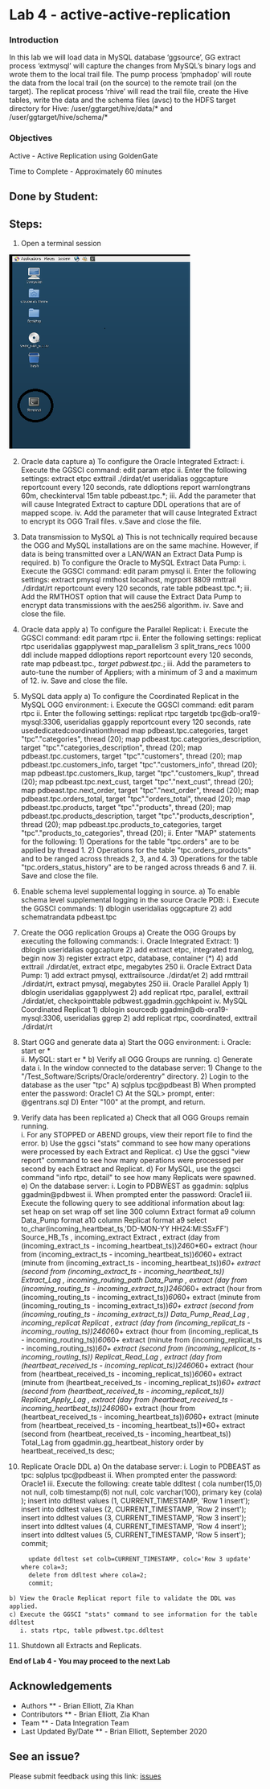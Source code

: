 # Lab 4 -  active-active-replication

### Introduction
In this lab we will load data in MySQL database ‘ggsource’, GG extract process ‘extmysql’ will capture the changes from MySQL’s binary logs and wrote them to the local trail file. The pump process ‘pmphadop’ will route the data from the local trail (on the source) to the remote trail (on the target). The replicat
process ‘rhive’ will read the trail file, create the Hive tables, write the data and the schema files (avsc) to the HDFS target directory for Hive: /user/ggtarget/hive/data/* and /user/ggtarget/hive/schema/*

### Objectives
Active - Active Replication using GoldenGate

Time to Complete -
Approximately 60 minutes

## Done by Student:

## Steps: 

1. Open a terminal session

![](./images/terminal2.png)

2. Oracle data capture
   a) To configure the Oracle Integrated Extract:
      i. Execute the GGSCI command: edit param etpc
	  ii. Enter the following settings:
	      extract etpc
          exttrail ./dirdat/et
          useridalias oggcapture
          reportcount every 120 seconds, rate
          ddloptions report
          warnlongtrans 60m, checkinterval 15m
          table pdbeast.tpc.*;
	  iii. Add the parameter that will cause Integrated Extract to capture DDL operations that are of mapped scope.
	  iv. Add the parameter that will cause Integrated Extract to encrypt its OGG Trail files.
	  v.Save and close the file.
   
3. Data transmission to MySQL
   a) This is not technically required because the OGG and MySQL installations are on the same machine. However, if data is being transmitted over a LAN/WAN an Extract Data Pump is required.
   b) To configure the Oracle to MySQL Extract Data Pump:
      i. Execute the GGSCI command: edit param pmysql
	  ii. Enter the following settings:
	      extract pmysql
          rmthost localhost, mgrport 8809
          rmttrail ./dirdat/rt
          reportcount every 120 seconds, rate
          table pdbeast.tpc.*;
	  iii. Add the RMTHOST option that will cause the Extract Data Pump to encrypt data transmissions with the aes256 algorithm.
	  iv. Save and close the file.
	  
4. Oracle data apply
   a) To configure the Parallel Replicat:
      i. Execute the GGSCI command: edit param rtpc
	  ii. Enter the following settings:
	      replicat rtpc
          useridalias ggapplywest
          map_parallelism 3
          split_trans_recs 1000
		  ddl include mapped
		  ddloptions report
          reportcount every 120 seconds, rate
          map pdbeast.tpc.*, target pdbwest.tpc.*;
iii. Add the parameters to auto-tune the number of Appliers; with a minimum of 3 and a maximum of 12.
	  iv. Save and close the file.

5. MySQL data apply
   a) To configure the Coordinated Replicat in the MySQL OGG environment:
       i. Execute the GGSCI command: edit param rtpc
	   ii. Enter the following settings:
	       replicat rtpc
           targetdb tpc@db-ora19-mysql:3306, useridalias ggapply
           reportcount every 120 seconds, rate
           usededicatedcoordinationthread
		   map pdbeast.tpc.categories, target "tpc"."categories", thread (20);
           map pdbeast.tpc.categories_description, target "tpc"."categories_description", thread (20);
           map pdbeast.tpc.customers, target "tpc"."customers", thread (20);
           map pdbeast.tpc.customers_info, target "tpc"."customers_info", thread (20);
           map pdbeast.tpc.customers_lkup, target "tpc"."customers_lkup", thread (20);
           map pdbeast.tpc.next_cust, target "tpc"."next_cust", thread (20);
           map pdbeast.tpc.next_order, target "tpc"."next_order", thread (20);
           map pdbeast.tpc.orders_total, target "tpc"."orders_total", thread (20);
           map pdbeast.tpc.products, target "tpc"."products", thread (20);
           map pdbeast.tpc.products_description, target "tpc"."products_description", thread (20);
           map pdbeast.tpc.products_to_categories, target "tpc"."products_to_categories", thread (20);
	   ii. Enter "MAP" statements for the following:
	       1) Operations for the table "tpc.orders" are to be applied by thread 1.
		   2) Operations for the table "tpc.orders_products" and to be ranged across threads 2, 3, and 4.
		   3) Operations for the table "tpc.orders_status_history" are to be ranged across threads 6 and 7.
	   iii. Save and close the file.
	
6. Enable schema level supplemental logging in source.
    a) To enable schema level supplemental logging in the source Oracle PDB:
	   i. Execute the GGSCI commands:
	      1) dblogin useridalias oggcapture
		  2) add schematrandata pdbeast.tpc
		  
7. Create the OGG replication Groups
   a) Create the OGG Groups by executing the following commands:
      i. Oracle Integrated Extract:
	     1) dblogin useridalias oggcapture
		 2) add extract etpc, integrated tranlog, begin now
		 3) register extract etpc, database, container (*)
		 4) add exttrail ./dirdat/et, extract etpc, megabytes 250
      ii. Oracle Extract Data Pump:
	     1) add extract pmysql, exttrailsource ./dirdat/et
		 2) add rmttrail ./dirdat/rt, extract pmysql, megabytes 250
      iii. Oracle Parallel Apply
	       1) dblogin useridalias ggapplywest
		   2) add replicat rtpc, parallel, exttrail ./dirdat/et, checkpointtable pdbwest.ggadmin.ggchkpoint
      iv. MySQL Coordinated Replicat
          1) dblogin sourcedb ggadmin@db-ora19-mysql:3306, useridalias ggrep
          2) add replicat rtpc, coordinated, exttrail ./dirdat/rt

8. Start OGG and generate data
   a) Start the OGG environment:
      i. Oracle: start er *   
	  ii. MySQL: start er *
   b) Verify all OGG Groups are running.
   c) Generate data
      i. In the window connected to the database server:
	     1) Change to the "/Test_Software/Scripts/Oracle/orderentry" directory.
		 2) Login to the database as the user "tpc"
		    A) sqlplus tpc@pdbeast
			B) When prompted enter the password: Oracle1
			C) At the SQL> prompt, enter: @gentrans.sql
			D) Enter "100" at the prompt, and return.

9. Verify data has been replicated
   a) Check that all OGG Groups remain running.			
       i. For any STOPPED or ABEND groups, view their report file to find the error.
   b) Use the ggsci "stats" command to see how many operations were processed by each Extract and Replicat.
   c) Use the ggsci "view report" command to see how many operations were processed per second by each Extract and Replicat.
   d) For MySQL, use the ggsci command "info rtpc, detail" to see how many Replicats were spawned.
   e) On the database server:
      i. Login to PDBWEST as ggadmin: sqlplus ggadmin@pdbwest
	  ii. When prompted enter the password: Oracle1
	  iii. Execute the following query to see additional information about lag:  
      set heap on
      set wrap off
      set line 300
      column Extract format a9
      column Data_Pump format a10
      column Replicat format a9
select to_char(incoming_heartbeat_ts,'DD-MON-YY HH24:MI:SSxFF') Source_HB_Ts
       , incoming_extract Extract
       , extract (day from (incoming_extract_ts - incoming_heartbeat_ts))*24*60*60+
         extract (hour from (incoming_extract_ts - incoming_heartbeat_ts))*60*60+
         extract (minute from (incoming_extract_ts - incoming_heartbeat_ts))*60+
         extract (second from (incoming_extract_ts - incoming_heartbeat_ts)) Extract_Lag
       , incoming_routing_path Data_Pump
       , extract (day from (incoming_routing_ts - incoming_extract_ts))*24*60*60+
         extract (hour from (incoming_routing_ts - incoming_extract_ts))*60*60+
         extract (minute from (incoming_routing_ts - incoming_extract_ts))*60+
         extract (second from (incoming_routing_ts - incoming_extract_ts)) Data_Pump_Read_Lag
       , incoming_replicat Replicat
       , extract (day from (incoming_replicat_ts - incoming_routing_ts))*24*60*60+
         extract (hour from (incoming_replicat_ts - incoming_routing_ts))*60*60+
         extract (minute from (incoming_replicat_ts - incoming_routing_ts))*60+
         extract (second from (incoming_replicat_ts - incoming_routing_ts)) Replicat_Read_Lag
       , extract (day from (heartbeat_received_ts - incoming_replicat_ts))*24*60*60+
         extract (hour from (heartbeat_received_ts - incoming_replicat_ts))*60*60+
         extract (minute from (heartbeat_received_ts - incoming_replicat_ts))*60+
         extract (second from (heartbeat_received_ts - incoming_replicat_ts)) Replicat_Apply_Lag
       , extract (day from (heartbeat_received_ts - incoming_heartbeat_ts))*24*60*60+
         extract (hour from (heartbeat_received_ts - incoming_heartbeat_ts))*60*60+
         extract (minute from (heartbeat_received_ts - incoming_heartbeat_ts))*60+
         extract (second from (heartbeat_received_ts - incoming_heartbeat_ts)) Total_Lag
      from ggadmin.gg_heartbeat_history order by heartbeat_received_ts desc;

 10. Replicate Oracle DDL 
    a) On the database server:
      i. Login to PDBEAST as tpc: sqlplus tpc@pdbeast
	  ii. When prompted enter the password: Oracle1
	  iii. Execute the following:
	       create table ddltest (
           cola number(15,0) not null,
           colb timestamp(6) not null,
           colc varchar(100),
           primary key (cola)
           );
           insert into ddltest values (1, CURRENT_TIMESTAMP, 'Row 1 insert');
           insert into ddltest values (2, CURRENT_TIMESTAMP, 'Row 2 insert');
           insert into ddltest values (3, CURRENT_TIMESTAMP, 'Row 3 insert');
           insert into ddltest values (4, CURRENT_TIMESTAMP, 'Row 4 insert');
           insert into ddltest values (5, CURRENT_TIMESTAMP, 'Row 5 insert');
           commit;

           update ddltest set colb=CURRENT_TIMESTAMP, colc='Row 3 update' where cola=3;
           delete from ddltest where cola=2;
           commit;
    b) View the Oracle Replicat report file to validate the DDL was applied.
	c) Execute the GGSCI "stats" command to see information for the table ddltest
	   i. stats rtpc, table pdbwest.tpc.ddltest 

 11. Shutdown all Extracts and Replicats.

**End of Lab 4 - You may proceed to the next Lab**


## Acknowledgements

  * Authors ** - Brian Elliott, Zia Khan
  * Contributors ** - Brian Elliott, Zia Khan
  * Team ** - Data Integration Team
  * Last Updated By/Date ** - Brian Elliott, September 2020

## See an issue?

Please submit feedback using this link: [issues](https://github.com/oracle/learning-library/issues) 
  

